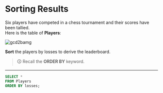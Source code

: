 # Sorting Results  
Six players have competed in a chess tournament and their scores have been tallied.  
Here is the table of **Players**:

![gcd2bamg](https://user-images.githubusercontent.com/94882786/165150137-f0b85ad5-57a9-4567-97d5-66f7107968c1.jpg)

**Sort** the players by losses to derive the leaderboard.

>🛈 Recall the **ORDER BY** keyword.

---

```sql
SELECT * 
FROM Players 
ORDER BY losses;
```
